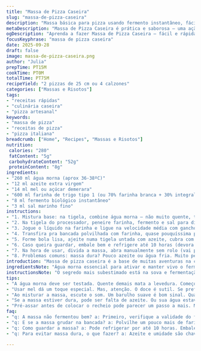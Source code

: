 ```yaml
---
title: "Massa de Pizza Caseira"
slug: "massa-de-pizza-caseira"
description: "Massa básica para pizza usando fermento instantâneo, fácil e rápida. A diferença da farinha integral, quiçá um toque de mel no lugar do açúcar, aciona fermentação mais lenta porém saborosa. Consistência maleável, ideal para abrir e modelar sem estresse. Equipamento obrigatório: processador com gancho para sovar. Hidratada na medida, nada seca, nem grudenta. Conserva suavidade depois da fermentação. Cresce bom, páginas douradas na finalização garantem crocância e estrutura. Lembrando que o segredo está na água morna, não quente, evitando matar levedura. Resultado: massa que sobe, enrola, dobra e estica. Sem ovo, laticínios, ou gorduras pesadas – só oliva pra untar e manter maciez."
metaDescription: "Massa de Pizza Caseira é prática e saborosa – uma ação ideal para pizzas artesanais e calzones incríveis."
ogDescription: "Aprenda a fazer Massa de Pizza Caseira – fácil e rápida, perfeita para criar suas pizzas em casa."
focusKeyphrase: "massa de pizza caseira"
date: 2025-09-28
draft: false
image: massa-de-pizza-caseira.png
author: "Julia"
prepTime: PT15M
cookTime: PT0M
totalTime: PT75M
recipeYield: "2 pizzas de 25 cm ou 4 calzones"
categories: ["Massas e Risotos"]
tags:
- "receitas rápidas"
- "culinária caseira"
- "pizza artesanal"
keywords:
- "massa de pizza"
- "receitas de pizza"
- "pizza italiana"
breadcrumb: ["Home", "Recipes", "Massas e Risotos"]
nutrition: 
 calories: "280"
 fatContent: "5g"
 carbohydrateContent: "52g"
 proteinContent: "8g"
ingredients:
- "260 ml água morna (aprox 36-38ºC)"
- "12 ml azeite extra virgem"
- "14 ml mel ou açúcar demerara"
- "600 ml farinha de trigo tipo 1 (ou 70% farinha branca + 30% integral)"
- "8 ml fermento biológico instantâneo"
- "3 ml sal marinho fino"
instructions:
- "1. Mistura base: na tigela, combine água morna — não muito quente, testa com dedo — azeite e mel para ativar a levedura aos poucos; mexa só pra dissolver, não mais."
- "2. Na tigela do processador, peneire farinha, fermento e sal para distribuir uniformemente, evitar contato direto sal-levedura (que mata)."
- "3. Jogue o líquido na farinha e ligue na velocidade média com gancho de massa; sinta o momento em que tudo começa a unir numa massa homogênea — pare para raspar bordas e garanta que não ficou farinha seca."
- "4. Transfira pra bancada polvilhada com farinha, quase pouquíssima pra não endurecer. Sove com calma uns 6 minutos — a massa vai do grudento pro macio, elástico, quase sedoso ao toque. Teste estirando uma bolinha entre os dedos: fina sem rasgar é sinal de glúten ativado."
- "5. Forme bola lisa, ajeite numa tigela untada com azeite, cubra com pano levemente úmido ou filme plástico — umidade é vital pra fermentação — deixe descansar entre 50 a 65 minutos dependendo do calor da sua cozinha. Observar crescimento, ela deve dobrar ou crescer bem visível."
- "6. Caso queira guardar, embale bem e refrigere até 10 horas (devora lentamente o açúcar) ou congele para uso futuro, amoleça no dia anterior dentro da geladeira pra trabalhar fácil."
- "7. Na hora de usar, divida a massa, abra manualmente sem rolo (vai perder parte das bolhas, mas creio mais no tato). Pré-assar por 4 minutos em forno a 220ºC dá estrutura antes do recheio pesado."
- "8. Problemas comuns: massa dura? Pouco azeite ou água fria. Muito pegajosa? Aumente farinha de pouco em pouco, sem exagero para não endurecer. Levedura morta? Confirmar validade e temperatura da água. Fermentação fraca? Ambiente frio ou pouca umidade."
introduction: "Massa de pizza caseira é a base de muitas aventuras na cozinha brasileira. Aprendi que água nem quente demais nem fria é vital para ativar o fermento instantâneo. Troquei açúcar por mel, trouxe sabor profundo e cor bonita na borda. Farinha tipo 1, mais leve que integral, ajuda a textura ficar perfeita: macia com firmeza na base. Na cozinha, a massa dança, hidratada, elástica, indicando se está no ponto pelo toque e visual. Fermentação é paciência com atenção — já perdi boas fornadas por ignorar isso, agora confio no olho. Pré-assar crust dá crocância extra, segura os recheios sem afundar. Levar esses truques pra casa transforma qualquer pizza casual em pausa essencial no domingo."
ingredientsNote: "Água morna essencial para ativar e manter vivo o fermento instantâneo; muito quente estraga e inibe fermentação. O mel, substituindo o açúcar original, dá sabor e ajuda na coloração da massa. Farinha tipo 1, mais próxima de farinha de trigo tradicional brasileira, oferece balanceamento entre leveza e estrutura; pode fazer parte da farinha integral para um toque mais rústico – cuidado com excesso que endurece. Sal sempre separado do fermento até o momento de misturar, evita que mate a levedura. Azeite não só hidrata a massa como facilita para abrir depois da fermentação, evitando massa quebradiça. Caso não use processador, sovar manualmente funciona, mas leva mais tempo e esforço. Não troque açúcar por adoçante, afeta a fermentação e estrutura."
instructionsNote: "O segredo mais subestimado está na sova e fermentação. Não usar muita farinha no plano para evitar endurecimento. Ficar atento ao tato e visual da massa: grudento no início, depois macio e elástico. O descanso sob pano úmido cria microclima ideal para fermento agir sem ressecar a superfície. Não bater ou sovar demais após a fermentação para não perder o gás formado, que vai garantir leveza. Pré-assar pode parecer extra, mas ajuda a controlar umidade de recheios úmidos. Ajuste fermentação conforme temperatura ambiente: dias frios exigem mais tempo ou local mais quente, com cuidado para não passar do ponto — massa que fermenta demais vira bola mole, sem controle de abrir. Congelar massa é só embrulhar bem para evitar queimadura de freezer, mas acho melhor refrigerar e usar em até 12h."
tips:
- "A água morna deve ser testada. Quente demais mata a levedura. Começo a receita sempre com essa verificação. Não ignore. Pode parecer só um detalhe, mas conta muito."
- "Usar mel dá um toque especial. Mas, atenção. O doce é sutil. Se preferir, açúcar demerara serve, mas o mel carameliza melhor. Isso faz a diferença na crosta."
- "Ao misturar a massa, escute o som. Um barulho suave é bom sinal. Quando tudo se une, veja a textura. Sove com calma. Não tenha pressa. A experiência faz a massa falar."
- "Se a massa estiver dura, pode ser falta de azeite. Ou sua água estava muito fria. Corrija acrescentando um pouquinho de azeite. Se excessivamente pegajosa, aumente a farinha. Mas não exagere."
- "Pré-assar antes de colocar o recheio pode parecer um passo a mais. Mas, isso evita que o centro fique encharcado. E dá crocância. Se for recheio úmido, pré-assar é fundamental."
faq:
- "q: A massa não fermentou bem? a: Primeiro, verifique a validade do fermento. Água morna é crucial. O calor deve ativar. Se a massa não subir, talvez esteja fria demais. Dê mais tempo."
- "q: E se a massa grudar na bancada? a: Polvilhe um pouco mais de farinha. Mas, cuidado. Demais e endurece. Vá sempre com calma. Testar a consistência é essencial."
- "q: Como guardar a massa? a: Pode refrigerar por até 10 horas. Embale bem. No freezer dura mais, mas descongele na geladeira. Evita queimaduras. Use a intuição. Funciona melhor."
- "q: Para evitar massa dura, o que fazer? a: Azeite e umidade são chaves. Sove até a elasticidade atingir. Não deixe ressecar. Cobrir com pano úmido ajudará. Importantíssimo."

---
```

